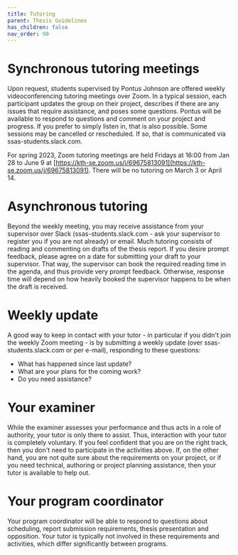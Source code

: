 ```yaml
---
title: Tutoring
parent: Thesis Guidelines
has_children: false
nav_order: 90
---
```


# Synchronous tutoring meetings

Upon request, students supervised by Pontus Johnson are offered weekly videoconferencing tutoring meetings over Zoom. In a typical session, each participant updates the group on their project, describes if there are any issues that require assistance, and poses some questions. Pontus will be available to respond to questions and comment on your project and progress. If you prefer to simply listen in, that is also possible. Some sessions may be cancelled or rescheduled. If so, that is communicated via ssas-students.slack.com. 

For spring 2023, Zoom tutoring meetings are held Fridays at 16:00 from Jan 28 to June 9 at [https://kth-se.zoom.us/j/69675813091](https://kth-se.zoom.us/j/69675813091). There will be no tutoring on March 3 or April 14.

# Asynchronous tutoring

Beyond the weekly meeting, you may receive assistance from your supervisor over Slack (ssas-students.slack.com - ask your supervisor to register you if you are not already) or email. Much tutoring consists of reading and commenting on drafts of the thesis report. If you desire prompt feedback, please agree on a date for submitting your draft to your supervisor. That way, the supervisor can book the required reading time in the agenda, and thus provide very prompt feedback. Otherwise, response time will depend on how heavily booked the supervisor happens to be when the draft is received.

# Weekly update

A good way to keep in contact with your tutor - in particular if you didn't join the weekly Zoom meeting - is by submitting a weekly update (over ssas-students.slack.com or per e-mail), responding to these questions:
- What has happened since last update?
- What are your plans for the coming work?
- Do you need assistance?

# Your examiner
While the examiner assesses your performance and thus acts in a role of authority, your tutor is only there to assist. Thus, interaction with your tutor is completely voluntary. If you feel confident that you are on the right track, then you don't need to participate in the activities above. If, on the other hand, you are not quite sure about the requirements on your project, or if you need technical, authoring or project planning assistance, then your tutor is available to help out.

# Your program coordinator
Your program coordinator will be able to respond to questions about scheduling, report submission requirements, thesis presentation and opposition. Your tutor is typically not involved in these requirements and activities, which differ significantly between programs.

